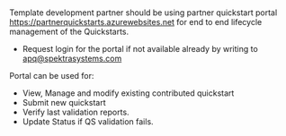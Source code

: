 <br>Template  development partner should be using partner quickstart portal <a href="https://partnerquickstarts.azurewebsites.net">https://partnerquickstarts.azurewebsites.net</a> for end to end lifecycle management of the Quickstarts. 

  <ul><li>Request  login for the portal if not available already by writing to <a href="mailto:quickstartssupport@spektrasystems.com">apq@spektrasystems.com</a></li></ul>

Portal  can be used for:<ul>
  <li>View, Manage and modify existing contributed  quickstart</li>
  <li>Submit new quickstart </li>
  <li>Verify last validation reports.</li>
  <li>Update Status if QS validation fails.</li>
</ul>
